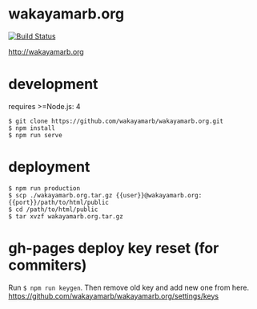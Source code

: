 # wakayamarb.org
[![Build Status](https://travis-ci.org/wakayamarb/wakayamarb.org.svg?branch=master)](https://travis-ci.org/wakayamarb/wakayamarb.org)

http://wakayamarb.org

# development
requires >=Node.js: 4

```
$ git clone https://github.com/wakayamarb/wakayamarb.org.git
$ npm install
$ npm run serve
```

# deployment

```
$ npm run production
$ scp ./wakayamarb.org.tar.gz {{user}}@wakayamarb.org:{{port}}/path/to/html/public
$ cd /path/to/html/public
$ tar xvzf wakayamarb.org.tar.gz
```

# gh-pages deploy key reset (for commiters)

Run `$ npm run keygen`.
Then remove old key and add new one from here.
https://github.com/wakayamarb/wakayamarb.org/settings/keys
